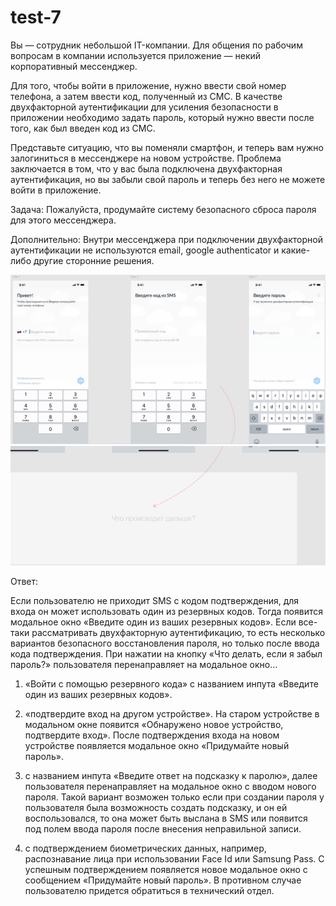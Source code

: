 # test-7
Вы — сотрудник небольшой IT-компании. Для общения по рабочим вопросам в компании используется приложение — некий корпоративный мессенджер.

Для того, чтобы войти в приложение, нужно ввести свой номер телефона, а затем ввести код, полученный из СМС. В качестве двухфакторной аутентификации для усиления безопасности в приложении необходимо задать пароль, который нужно ввести после того, как был введен код из СМС.

Представьте ситуацию, что вы поменяли смартфон, и теперь вам нужно залогиниться в мессенджере на новом устройстве. Проблема заключается в том, что у вас была подключена двухфакторная аутентификация, но вы забыли свой пароль и теперь без него не можете войти в приложение.

Задача:
Пожалуйста, продумайте систему безопасного сброса пароля для этого мессенджера.

Дополнительно:
Внутри мессенджера при подключении двухфакторной аутентификации не используются email, google authenticator и какие-либо другие сторонние решения.

![alt text](images/Рисунок10.png)
![alt text](images/Рисунок11.png)

Ответ:

Если пользователю не приходит SMS с кодом подтверждения, для входа он может использовать один из резервных кодов. Тогда появится модальное окно «Введите один из ваших резервных кодов».
Если все-таки рассматривать двухфакторную аутентификацию, то есть несколько вариантов безопасного восстановления пароля, но только после ввода кода подтверждения. При нажатии на кнопку «Что делать, если я забыл пароль?» пользователя перенаправляет на модальное окно…

1) «Войти с помощью резервного кода» с названием инпута «Введите один из ваших резервных кодов».

2) «подтвердите вход на другом устройстве». На старом устройстве в модальном окне появится «Обнаружено новое устройство, подтвердите вход». После подтверждения входа на новом устройстве появляется модальное окно «Придумайте новый пароль».

3) с названием инпута «Введите ответ на подсказку к паролю», далее пользователя перенаправляет на модальное окно с вводом нового пароля. Такой вариант возможен только если при создании пароля у пользователя была возможность создать подсказку, и он ей воспользовался, то она может быть выслана в SMS или появится под полем ввода пароля после внесения неправильной записи.

4) с подтверждением биометрических данных, например, распознавание лица при использовании Face Id или Samsung Pass. С успешным подтверждением появляется новое модальное окно с сообщением «Придумайте новый пароль». В противном случае пользователю придется обратиться в технический отдел.
